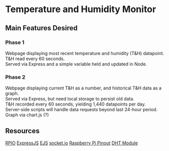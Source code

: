 # Temperature and Humidity Monitor

## Main Features Desired

### Phase 1
Webpage displaying most recent temperature and humidity (T&H) datapoint.  
T&H read every 60 seconds.  
Served via Express and a simple variable held and updated in Node.

### Phase 2
Webpage displaying current T&H as a number, and historical T&H data as a graph.  
Served via Express, but need local storage to persist old data.  
T&H recorded every 60 seconds, yielding 1,440 datapoints per day.  
Server-side scripts will handle data requests beyond last 24-hour period.  
Graph via chart.js (?)

## Resources
[RPIO](https://www.npmjs.com/package/rpio)
[ExpressJS](https://expressjs.com/)
[EJS](https://ejs.co/)
[socket.io](https://socket.io/)
[Raspberry Pi Pinout](https://pinout.xyz/)
[DHT Module](https://github.com/momenso/node-dht-sensor)
